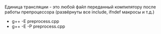 

Единица трансляции - это любой файл переданный компилятору после работы препроцессора 
(развёрнуты все include, ifndef макросы и т.д.)

- g++ -E preprocess.cpp
- g++ -E -P preprocess.cpp